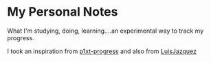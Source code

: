 # My Personal Notes
What I'm studying, doing, learning....an experimental way to track my progress.

I took an inspiration from [p1xt-progress](https://github.com/P1xt/p1xt-progress/tree/master/2018/progress)
and also from [LuisJazquez](https://github.com/LuisJaquez/Speed-Study-2018)
